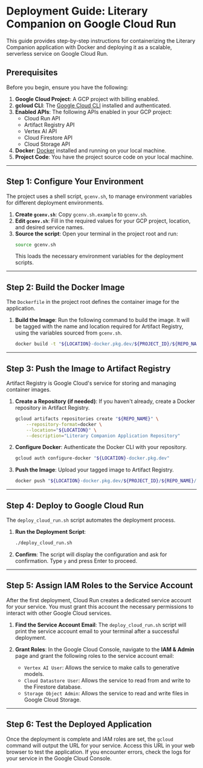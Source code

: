 # Deployment Guide: Literary Companion on Google Cloud Run

This guide provides step-by-step instructions for containerizing the Literary Companion application with Docker and deploying it as a scalable, serverless service on Google Cloud Run.

## Prerequisites

Before you begin, ensure you have the following:

1.  **Google Cloud Project**: A GCP project with billing enabled.
2.  **gcloud CLI**: The [Google Cloud CLI](https://cloud.google.com/sdk/docs/install) installed and authenticated.
3.  **Enabled APIs**: The following APIs enabled in your GCP project:
    *   Cloud Run API
    *   Artifact Registry API
    *   Vertex AI API
    *   Cloud Firestore API
    *   Cloud Storage API
4.  **Docker**: [Docker](https://docs.docker.com/get-docker/) installed and running on your local machine.
5.  **Project Code**: You have the project source code on your local machine.

---

## Step 1: Configure Your Environment

The project uses a shell script, `gcenv.sh`, to manage environment variables for different deployment environments.

1.  **Create `gcenv.sh`**: Copy `gcenv.sh.example` to `gcenv.sh`.
2.  **Edit `gcenv.sh`**: Fill in the required values for your GCP project, location, and desired service names.
3.  **Source the script**: Open your terminal in the project root and run:
    ```bash
    source gcenv.sh
    ```
    This loads the necessary environment variables for the deployment scripts.

---

## Step 2: Build the Docker Image

The `Dockerfile` in the project root defines the container image for the application.

1.  **Build the Image**: Run the following command to build the image. It will be tagged with the name and location required for Artifact Registry, using the variables sourced from `gcenv.sh`.
    ```bash
    docker build -t "${LOCATION}-docker.pkg.dev/${PROJECT_ID}/${REPO_NAME}/${IMAGE_NAME}:latest" .
    ```

---

## Step 3: Push the Image to Artifact Registry

Artifact Registry is Google Cloud's service for storing and managing container images.

1.  **Create a Repository (if needed)**: If you haven't already, create a Docker repository in Artifact Registry.
    ```bash
    gcloud artifacts repositories create "${REPO_NAME}" \
        --repository-format=docker \
        --location="${LOCATION}" \
        --description="Literary Companion Application Repository"
    ```
2.  **Configure Docker**: Authenticate the Docker CLI with your repository.
    ```bash
    gcloud auth configure-docker "${LOCATION}-docker.pkg.dev"
    ```
3.  **Push the Image**: Upload your tagged image to Artifact Registry.
    ```bash
    docker push "${LOCATION}-docker.pkg.dev/${PROJECT_ID}/${REPO_NAME}/${IMAGE_NAME}:latest"
    ```

---

## Step 4: Deploy to Google Cloud Run

The `deploy_cloud_run.sh` script automates the deployment process.

1.  **Run the Deployment Script**:
    ```bash
    ./deploy_cloud_run.sh
    ```
2.  **Confirm**: The script will display the configuration and ask for confirmation. Type `y` and press Enter to proceed.

---

## Step 5: Assign IAM Roles to the Service Account

After the first deployment, Cloud Run creates a dedicated service account for your service. You must grant this account the necessary permissions to interact with other Google Cloud services.

1.  **Find the Service Account Email**: The `deploy_cloud_run.sh` script will print the service account email to your terminal after a successful deployment.

2.  **Grant Roles**: In the Google Cloud Console, navigate to the **IAM & Admin** page and grant the following roles to the service account email:
    *   `Vertex AI User`: Allows the service to make calls to generative models.
    *   `Cloud Datastore User`: Allows the service to read from and write to the Firestore database.
    *   `Storage Object Admin`: Allows the service to read and write files in Google Cloud Storage.

---

## Step 6: Test the Deployed Application

Once the deployment is complete and IAM roles are set, the `gcloud` command will output the URL for your service. Access this URL in your web browser to test the application. If you encounter errors, check the logs for your service in the Google Cloud Console.
